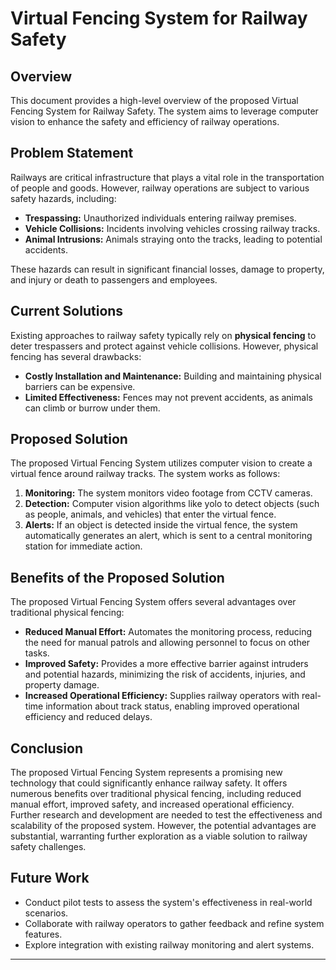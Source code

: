 # Virtual Fencing System for Railway Safety

## Overview

This document provides a high-level overview of the proposed Virtual Fencing System for Railway Safety. The system aims to leverage computer vision to enhance the safety and efficiency of railway operations.

## Problem Statement

Railways are critical infrastructure that plays a vital role in the transportation of people and goods. However, railway operations are subject to various safety hazards, including:

- **Trespassing:** Unauthorized individuals entering railway premises.
- **Vehicle Collisions:** Incidents involving vehicles crossing railway tracks.
- **Animal Intrusions:** Animals straying onto the tracks, leading to potential accidents.

These hazards can result in significant financial losses, damage to property, and injury or death to passengers and employees.

## Current Solutions

Existing approaches to railway safety typically rely on **physical fencing** to deter trespassers and protect against vehicle collisions. However, physical fencing has several drawbacks:

- **Costly Installation and Maintenance:** Building and maintaining physical barriers can be expensive.
- **Limited Effectiveness:** Fences may not prevent accidents, as animals can climb or burrow under them.

## Proposed Solution

The proposed Virtual Fencing System utilizes computer vision to create a virtual fence around railway tracks. The system works as follows:

1. **Monitoring:** The system monitors video footage from CCTV cameras.
2. **Detection:** Computer vision algorithms like yolo to detect objects (such as people, animals, and vehicles) that enter the virtual fence.
3. **Alerts:** If an object is detected inside the virtual fence, the system automatically generates an alert, which is sent to a central monitoring station for immediate action.

## Benefits of the Proposed Solution

The proposed Virtual Fencing System offers several advantages over traditional physical fencing:

- **Reduced Manual Effort:** Automates the monitoring process, reducing the need for manual patrols and allowing personnel to focus on other tasks.
- **Improved Safety:** Provides a more effective barrier against intruders and potential hazards, minimizing the risk of accidents, injuries, and property damage.
- **Increased Operational Efficiency:** Supplies railway operators with real-time information about track status, enabling improved operational efficiency and reduced delays.

## Conclusion

The proposed Virtual Fencing System represents a promising new technology that could significantly enhance railway safety. It offers numerous benefits over traditional physical fencing, including reduced manual effort, improved safety, and increased operational efficiency. Further research and development are needed to test the effectiveness and scalability of the proposed system. However, the potential advantages are substantial, warranting further exploration as a viable solution to railway safety challenges.

## Future Work

- Conduct pilot tests to assess the system's effectiveness in real-world scenarios.
- Collaborate with railway operators to gather feedback and refine system features.
- Explore integration with existing railway monitoring and alert systems.

---

